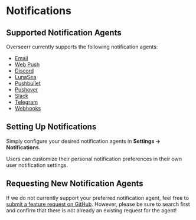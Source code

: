 # Notifications

## Supported Notification Agents

Overseerr currently supports the following notification agents:

- [Email](./email.md)
- [Web Push](./webpush.md)
- [Discord](./discord.md)
- [LunaSea](./lunasea.md)
- [Pushbullet](./pushbullet.md)
- [Pushover](./pushover.md)
- [Slack](./slack.md)
- [Telegram](./telegram.md)
- [Webhooks](./webhooks.md)

## Setting Up Notifications

Simply configure your desired notification agents in **Settings &rarr; Notifications**.

Users can customize their personal notification preferences in their own user notification settings.

## Requesting New Notification Agents

If we do not currently support your preferred notification agent, feel free to [submit a feature request on GitHub](https://github.com/sct/overseerr/issues). However, please be sure to search first and confirm that there is not already an existing request for the agent!
